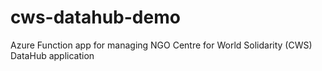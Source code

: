 # cws-datahub-demo
Azure Function app for managing NGO Centre for World Solidarity (CWS) DataHub application
